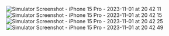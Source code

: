 ![Simulator Screenshot - iPhone 15 Pro - 2023-11-01 at 20 42 11](https://github.com/SharifSharipov/currency_price/assets/119672350/a44dc7d3-98cf-4d87-9e90-4dba7af24aad)
![Simulator Screenshot - iPhone 15 Pro - 2023-11-01 at 20 42 15](https://github.com/SharifSharipov/currency_price/assets/119672350/54ff8727-f953-417d-8b37-2934445e3c8f)
![Simulator Screenshot - iPhone 15 Pro - 2023-11-01 at 20 42 25](https://github.com/SharifSharipov/currency_price/assets/119672350/95656ecc-268d-411b-a042-abebf5fcad59)
![Simulator Screenshot - iPhone 15 Pro - 2023-11-01 at 20 42 49](https://github.com/SharifSharipov/currency_price/assets/119672350/0f1e7c7d-addd-4503-98f1-9c4332db3969)
